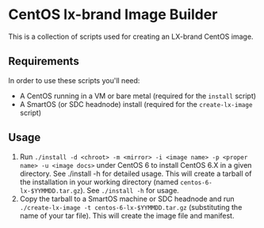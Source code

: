 # CentOS lx-brand Image Builder

This is a collection of scripts used for creating an LX-brand CentOS image.

## Requirements

In order to use these scripts you'll need:

- A CentOS running in a VM or bare metal (required for the `install` script) 
- A SmartOS (or SDC headnode) install (required for the `create-lx-image` script)

## Usage

1. Run `./install -d <chroot> -m <mirror> -i <image name> -p <proper name> -u <image docs>` under CentOS 6 to install CentOS 6.X in a given directory. See ./install -h for detailed usage. This will create a tarball of the installation in your working directory (named `centos-6-lx-$YYMMDD.tar.gz`). See `./install -h` for usage.
2. Copy the tarball to a SmartOS machine or SDC headnode and run `./create-lx-image -t centos-6-lx-$YYMMDD.tar.gz` (substituting the name of your tar file). This will create the image file and manifest.
